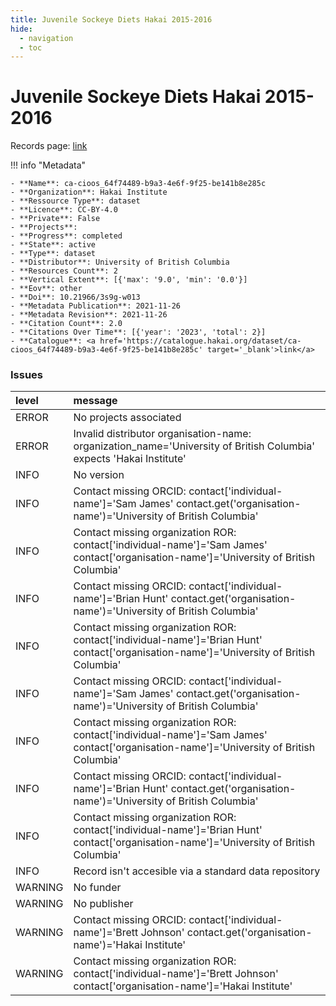 ```yaml
---
title: Juvenile Sockeye Diets Hakai 2015-2016
hide:
  - navigation
  - toc
---
```


# Juvenile Sockeye Diets Hakai 2015-2016

Records page: <a href='https://catalogue.hakai.org/dataset/ca-cioos_64f74489-b9a3-4e6f-9f25-be141b8e285c' target='_blank'>link</a>

<div id='map'></div>

!!! info "Metadata"
    
    - **Name**: ca-cioos_64f74489-b9a3-4e6f-9f25-be141b8e285c 
    - **Organization**: Hakai Institute 
    - **Ressource Type**: dataset 
    - **Licence**: CC-BY-4.0 
    - **Private**: False 
    - **Projects**:  
    - **Progress**: completed 
    - **State**: active 
    - **Type**: dataset 
    - **Distributor**: University of British Columbia 
    - **Resources Count**: 2 
    - **Vertical Extent**: [{'max': '9.0', 'min': '0.0'}] 
    - **Eov**: other 
    - **Doi**: 10.21966/3s9g-w013 
    - **Metadata Publication**: 2021-11-26 
    - **Metadata Revision**: 2021-11-26 
    - **Citation Count**: 2.0 
    - **Citations Over Time**: [{'year': '2023', 'total': 2}] 
    - **Catalogue**: <a href='https://catalogue.hakai.org/dataset/ca-cioos_64f74489-b9a3-4e6f-9f25-be141b8e285c' target='_blank'>link</a> 

### Issues

| level   | message                                                                                                                                  |
|:--------|:-----------------------------------------------------------------------------------------------------------------------------------------|
| ERROR   | No projects associated                                                                                                                   |
| ERROR   | Invalid distributor organisation-name: organization_name='University of British Columbia' expects 'Hakai Institute'                      |
| INFO    | No version                                                                                                                               |
| INFO    | Contact missing ORCID: contact['individual-name']='Sam James' contact.get('organisation-name')='University of British Columbia'          |
| INFO    | Contact missing organization ROR:  contact['individual-name']='Sam James' contact['organisation-name']='University of British Columbia'  |
| INFO    | Contact missing ORCID: contact['individual-name']='Brian Hunt' contact.get('organisation-name')='University of British Columbia'         |
| INFO    | Contact missing organization ROR:  contact['individual-name']='Brian Hunt' contact['organisation-name']='University of British Columbia' |
| INFO    | Contact missing ORCID: contact['individual-name']='Sam James' contact.get('organisation-name')='University of British Columbia'          |
| INFO    | Contact missing organization ROR:  contact['individual-name']='Sam James' contact['organisation-name']='University of British Columbia'  |
| INFO    | Contact missing ORCID: contact['individual-name']='Brian Hunt' contact.get('organisation-name')='University of British Columbia'         |
| INFO    | Contact missing organization ROR:  contact['individual-name']='Brian Hunt' contact['organisation-name']='University of British Columbia' |
| INFO    | Record isn't accesible via a standard data repository                                                                                    |
| WARNING | No funder                                                                                                                                |
| WARNING | No publisher                                                                                                                             |
| WARNING | Contact missing ORCID: contact['individual-name']='Brett Johnson' contact.get('organisation-name')='Hakai Institute'                     |
| WARNING | Contact missing organization ROR:  contact['individual-name']='Brett Johnson' contact['organisation-name']='Hakai Institute'             |

<script>
   document.addEventListener("DOMContentLoaded", function() {
    var map = L.map('map').setView([51.505, -125.09], 5);
    L.tileLayer('https://tile.openstreetmap.org/{z}/{x}/{y}.png', {
        maxZoom: 19,
        attribution: '&copy; <a href="http://www.openstreetmap.org/copyright">OpenStreetMap</a>'
    }).addTo(map);
    var geojsonFeature = {
        "type": "Feature",
        "properties": {
            "name" : "Juvenile Sockeye Diets Hakai 2015-2016"
        },
        "geometry": {'type': 'Polygon', 'coordinates': [[[-127.17472969, 49.90441037], [-124.63570169, 49.90441037], [-124.63570169, 50.69624063], [-127.17472969, 50.69624063], [-127.17472969, 49.90441037]]]}
    }
    L.geoJSON(geojsonFeature).addTo(map);
   })
</script>